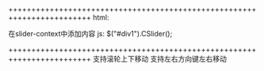 ++++++++++++++++++++++++++++++++++++++++++++++++++++++++++++++++++++++++
html:
<div id="div1" class="slider-container">
    <div class="slider-context">
    </div>
</div>
在slider-context中添加内容
js:
$("#div1").CSlider();

++++++++++++++++++++++++++++++++++++++++++++++++++++++++++++++++++++++++
支持滚轮上下移动
支持左右方向键左右移动